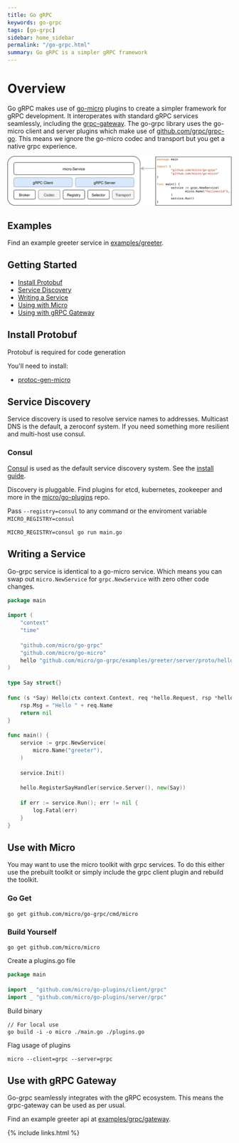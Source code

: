 ```yaml
---
title: Go gRPC
keywords: go-grpc
tags: [go-grpc]
sidebar: home_sidebar
permalink: "/go-grpc.html"
summary: Go gRPC is a simpler gRPC framework
---
```


# Overview

Go gRPC makes use of [go-micro](https://github.com/micro/go-micro) plugins to create a simpler framework for gRPC development. It interoperates with 
standard gRPC services seamlessly, including the [grpc-gateway](https://github.com/grpc-ecosystem/grpc-gateway). The go-grpc library uses 
the go-micro client and server plugins which make use of [github.com/grpc/grpc-go](https://github.com/grpc/grpc-go). This means we ignore 
the go-micro codec and transport but you get a native grpc experience.

<img src="images/go-grpc.svg" />

## Examples

Find an example greeter service in [examples/greeter](https://github.com/micro/go-grpc/tree/master/examples/greeter).

## Getting Started

- [Install Protobuf](#install-protobuf)
- [Service Discovery](#service-discovery)
- [Writing a Service](#writing-a-service)
- [Using with Micro](#use-with-micro)
- [Using with gRPC Gateway](#use-with-grpc-gateway)


## Install Protobuf

Protobuf is required for code generation

You'll need to install:

- [protoc-gen-micro](https://github.com/micro/protoc-gen-micro)

## Service Discovery

Service discovery is used to resolve service names to addresses. Multicast DNS is the default, a zeroconf system. If you need something more resilient and multi-host use consul.

### Consul

[Consul](https://www.consul.io/) is used as the default service discovery system. See the [install guide](https://www.consul.io/intro/getting-started/install.html).

Discovery is pluggable. Find plugins for etcd, kubernetes, zookeeper and more in the [micro/go-plugins](https://github.com/micro/go-plugins) repo.

Pass `--registry=consul` to any command or the enviroment variable `MICRO_REGISTRY=consul`

```
MICRO_REGISTRY=consul go run main.go
```

## Writing a Service

Go-grpc service is identical to a go-micro service. Which means you can swap out `micro.NewService` for `grpc.NewService` 
with zero other code changes.

```go
package main

import (
	"context"
	"time"

	"github.com/micro/go-grpc"
	"github.com/micro/go-micro"
	hello "github.com/micro/go-grpc/examples/greeter/server/proto/hello"
)

type Say struct{}

func (s *Say) Hello(ctx context.Context, req *hello.Request, rsp *hello.Response) error {
	rsp.Msg = "Hello " + req.Name
	return nil
}

func main() {
	service := grpc.NewService(
		micro.Name("greeter"),
	)

	service.Init()

	hello.RegisterSayHandler(service.Server(), new(Say))

	if err := service.Run(); err != nil {
		log.Fatal(err)
	}
}
```

## Use with Micro

You may want to use the micro toolkit with grpc services. To do this either use the prebuilt toolkit or 
simply include the grpc client plugin and rebuild the toolkit.

### Go Get

```
go get github.com/micro/go-grpc/cmd/micro
```

### Build Yourself

```
go get github.com/micro/micro
```

Create a plugins.go file
```go
package main

import _ "github.com/micro/go-plugins/client/grpc"
import _ "github.com/micro/go-plugins/server/grpc"
```

Build binary
```shell
// For local use
go build -i -o micro ./main.go ./plugins.go
```

Flag usage of plugins
```shell
micro --client=grpc --server=grpc
```

## Use with gRPC Gateway

Go-grpc seamlessly integrates with the gRPC ecosystem. This means the grpc-gateway can be used as per usual.

Find an example greeter api at [examples/grpc/gateway](https://github.com/micro/examples/tree/master/grpc/gateway).

{% include links.html %}

